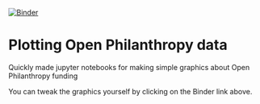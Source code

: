 [![Binder](https://mybinder.org/badge_logo.svg)](https://mybinder.org/v2/gh/vlipiainen/openphil-analysis-graphics/HEAD)

# Plotting Open Philanthropy data

Quickly made jupyter notebooks for making simple graphics about Open Philanthropy funding

You can tweak the graphics yourself by clicking on the Binder link above.
